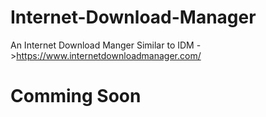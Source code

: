 # Internet-Download-Manager
An Internet Download Manger Similar to IDM ->https://www.internetdownloadmanager.com/

<h1> <bold>Comming Soon</bold></h1>
